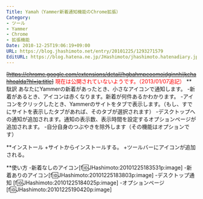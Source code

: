 ```yaml
---
Title: Yamah（Yammer新着通知機能のChrome拡張）
Category:
- ツール
- Yammer
- Chrome
- 拡張機能
Date: 2010-12-25T19:06:19+09:00
URL: https://blog.jhashimoto.net/entry/20101225/1293271579
EditURL: https://blog.hatena.ne.jp/JHashimoto/jhashimoto.hatenadiary.jp/atom/entry/12921228815717258369
---
```


<del datetime="2013-01-07T21:11:26+09:00">[https://chrome.google.com/extensions/detail/hgbahmpeoomojdginnhijkchahhoalda?hl=ja:title]</del>
<font color="red">現在は公開されていないようです。（2013/01/07追記）</font>
**駄訳
あなたにYammerの新着があったとき、小さなアイコンで通知します。
-新着があるとき、アイコンは赤くなります。新着が何件あるかわかります。
-アイコンをクリックしたとき、Yammerのサイトをタブで表示します。（もし、すでにサイトを表示したタブがあれば、そのタブが選択されます）
-デスクトップへの通知が追加されます。通知の表示数、表示時間を設定するオプションページが追加されます。
-自分自身のつぶやきを除外します（その機能はオプションです）

**インストール
+サイトからインストールする。
+ツールバーにアイコンが追加される。

**使い方
-新着なしのアイコン[f:id:JHashimoto:20101225183531p:image]
-新着ありのアイコン[f:id:JHashimoto:20101225183803p:image]
-デスクトップ通知
[f:id:JHashimoto:20101225184025p:image]
-オプションページ
[f:id:JHashimoto:20101225190420p:image]
